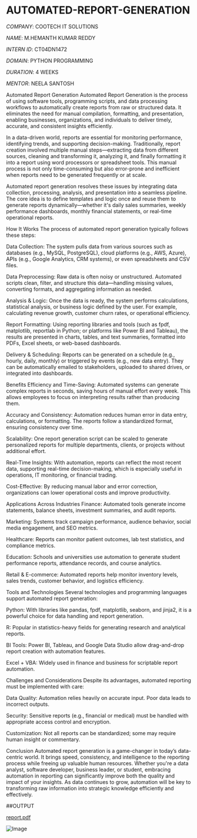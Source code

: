 # AUTOMATED-REPORT-GENERATION

*COMPANY*: COOTECH IT SOLUTIONS

*NAME*: M.HEMANTH KUMAR REDDY 

*INTERN ID*: CT04DN1472

*DOMAIN*: PYTHON PROGRAMMING

*DURATION*: 4 WEEKS

*MENTOR*: NEELA SANTOSH

Automated Report Generation
Automated Report Generation is the process of using software tools, programming scripts, and data processing workflows to automatically create reports from raw or structured data. It eliminates the need for manual compilation, formatting, and presentation, enabling businesses, organizations, and individuals to deliver timely, accurate, and consistent insights efficiently.

In a data-driven world, reports are essential for monitoring performance, identifying trends, and supporting decision-making. Traditionally, report creation involved multiple manual steps—extracting data from different sources, cleaning and transforming it, analyzing it, and finally formatting it into a report using word processors or spreadsheet tools. This manual process is not only time-consuming but also error-prone and inefficient when reports need to be generated frequently or at scale.

Automated report generation resolves these issues by integrating data collection, processing, analysis, and presentation into a seamless pipeline. The core idea is to define templates and logic once and reuse them to generate reports dynamically—whether it's daily sales summaries, weekly performance dashboards, monthly financial statements, or real-time operational reports.

How It Works
The process of automated report generation typically follows these steps:

Data Collection: The system pulls data from various sources such as databases (e.g., MySQL, PostgreSQL), cloud platforms (e.g., AWS, Azure), APIs (e.g., Google Analytics, CRM systems), or even spreadsheets and CSV files.

Data Preprocessing: Raw data is often noisy or unstructured. Automated scripts clean, filter, and structure this data—handling missing values, converting formats, and aggregating information as needed.

Analysis & Logic: Once the data is ready, the system performs calculations, statistical analysis, or business logic defined by the user. For example, calculating revenue growth, customer churn rates, or operational efficiency.

Report Formatting: Using reporting libraries and tools (such as fpdf, matplotlib, reportlab in Python; or platforms like Power BI and Tableau), the results are presented in charts, tables, and text summaries, formatted into PDFs, Excel sheets, or web-based dashboards.

Delivery & Scheduling: Reports can be generated on a schedule (e.g., hourly, daily, monthly) or triggered by events (e.g., new data entry). They can be automatically emailed to stakeholders, uploaded to shared drives, or integrated into dashboards.

Benefits
Efficiency and Time-Saving: Automated systems can generate complex reports in seconds, saving hours of manual effort every week. This allows employees to focus on interpreting results rather than producing them.

Accuracy and Consistency: Automation reduces human error in data entry, calculations, or formatting. The reports follow a standardized format, ensuring consistency over time.

Scalability: One report generation script can be scaled to generate personalized reports for multiple departments, clients, or projects without additional effort.

Real-Time Insights: With automation, reports can reflect the most recent data, supporting real-time decision-making, which is especially useful in operations, IT monitoring, or financial trading.

Cost-Effective: By reducing manual labor and error correction, organizations can lower operational costs and improve productivity.

Applications Across Industries
Finance: Automated tools generate income statements, balance sheets, investment summaries, and audit reports.

Marketing: Systems track campaign performance, audience behavior, social media engagement, and SEO metrics.

Healthcare: Reports can monitor patient outcomes, lab test statistics, and compliance metrics.

Education: Schools and universities use automation to generate student performance reports, attendance records, and course analytics.

Retail & E-commerce: Automated reports help monitor inventory levels, sales trends, customer behavior, and logistics efficiency.

Tools and Technologies
Several technologies and programming languages support automated report generation:

Python: With libraries like pandas, fpdf, matplotlib, seaborn, and jinja2, it is a powerful choice for data handling and report generation.

R: Popular in statistics-heavy fields for generating research and analytical reports.

BI Tools: Power BI, Tableau, and Google Data Studio allow drag-and-drop report creation with automation features.

Excel + VBA: Widely used in finance and business for scriptable report automation.

Challenges and Considerations
Despite its advantages, automated reporting must be implemented with care:

Data Quality: Automation relies heavily on accurate input. Poor data leads to incorrect outputs.

Security: Sensitive reports (e.g., financial or medical) must be handled with appropriate access control and encryption.

Customization: Not all reports can be standardized; some may require human insight or commentary.

Conclusion
Automated report generation is a game-changer in today’s data-centric world. It brings speed, consistency, and intelligence to the reporting process while freeing up valuable human resources. Whether you're a data analyst, software developer, business leader, or student, embracing automation in reporting can significantly improve both the quality and impact of your insights. As data continues to grow, automation will be key to transforming raw information into strategic knowledge efficiently and effectively.

##OUTPUT

[report.pdf](https://github.com/user-attachments/files/20723963/report.pdf)

![Image](https://github.com/user-attachments/assets/fa33a618-d0cd-4ea5-874d-e16fe87bab75)
